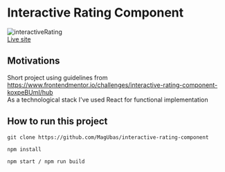 # Interactive Rating Component
![interactiveRating](https://user-images.githubusercontent.com/105423536/213127027-67a3ceb1-4677-429a-ba94-08ea484dce64.gif)
<br />
[Live site](https://interactive-rating-component-five-mu.vercel.app/)



## Motivations  
Short project using guidelines from https://www.frontendmentor.io/challenges/interactive-rating-component-koxpeBUmI/hub <br />
As a technological stack I've used React for functional implementation

## How to run this project  
```
git clone https://github.com/MagUbas/interactive-rating-component

npm install

npm start / npm run build
```
